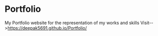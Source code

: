 # Portfolio
My Portfolio website for the representation of my works and skills 
Visit-->https://deepak5691.github.io/Portfolio/
